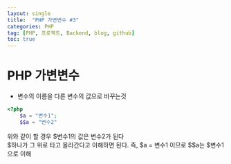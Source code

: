 ```yaml
---
layout: single
title:  "PHP 가변변수 #3"
categories: PHP
tag: [PHP, 프로젝트, Backend, blog, github]
toc: true
---
```


# PHP 가변변수
- 변수의 이름을 다른 변수의 값으로 바꾸는것
```php
<?php
	$a = "변수1";
	$$a = "변수2"
```
위와 같이 할 경우 $변수1의 값은 변수2가 된다<br>
$하나가 그 위로 타고 올라간다고 이해하면 된다. 즉, $a = 변수1 이므로 $$a는 $변수1으로 이해